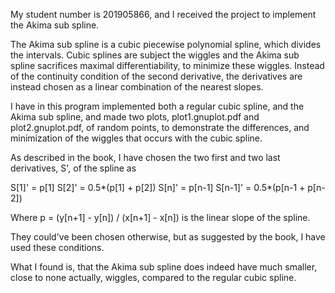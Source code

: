 My student number is 201905866, and I received the project to implement the Akima sub spline.

The Akima sub spline is a cubic piecewise polynomial spline, which divides the intervals. Cubic splines are subject the wiggles
and the Akima sub spline sacrifices maximal differentiability, to minimize these wiggles. Instead of the continuity condition of the 
second derivative, the derivatives are instead chosen as a linear combination of the nearest slopes.

I have in this program implemented both a regular cubic spline, and the Akima sub spline, and made two plots, plot1.gnuplot.pdf and plot2.gnuplot.pdf, 
of random points, to demonstrate the differences, and minimization of the wiggles that occurs with the cubic spline.

As described in the book, I have chosen the two first and two last derivatives, S', of the spline as 

S[1]' = p[1]
S[2]' = 0.5*(p[1] + p[2])
S[n]' = p[n-1]
S[n-1]' = 0.5*(p[n-1 + p[n-2])

Where p = (y[n+1] - y[n]) / (x[n+1] - x[n]) is the linear slope of the spline.

They could've been chosen otherwise, but as suggested by the book, I have used these conditions.

What I found is, that the Akima sub spline does indeed have much smaller, close to none actually, wiggles, compared to the regular cubic spline.